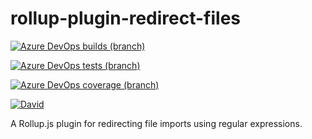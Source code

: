 # rollup-plugin-redirect-files

[![Azure DevOps builds (branch)](https://img.shields.io/azure-devops/build/Chimerical/rollup-plugin-redirect-files/9/master?logo=azure-pipelines)](https://dev.azure.com/Chimerical/rollup-plugin-redirect-files/_build/latest?definitionId=9&branchName=master)

[![Azure DevOps tests (branch)](https://img.shields.io/azure-devops/tests/Chimerical/rollup-plugin-redirect-files/9/master?logo=azure-pipelines)](https://dev.azure.com/Chimerical/rollup-plugin-redirect-files/_build/results?buildId=216&view=ms.vss-test-web.build-test-results-tab)

[![Azure DevOps coverage (branch)](https://img.shields.io/azure-devops/coverage/Chimerical/rollup-plugin-redirect-files/9/master?logo=azure-pipelines)](https://dev.azure.com/Chimerical/rollup-plugin-redirect-files/_build/results?buildId=216&view=codecoverage-tab)

[![David](https://img.shields.io/david/dev/blake-mealey/rollup-plugin-redirect-files)](https://david-dm.org/blake-mealey/rollup-plugin-redirect-files?type=dev)

A Rollup.js plugin for redirecting file imports using regular expressions.
